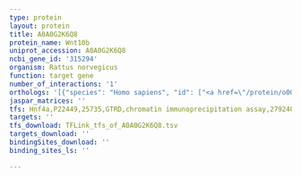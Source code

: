 ```yaml
---
type: protein
layout: protein
title: A0A0G2K6Q8
protein_name: Wnt10b
uniprot_accession: A0A0G2K6Q8
ncbi_gene_id: '315294'
organism: Rattus norvegicus
function: target gene
number_of_interactions: '1'
orthologs: '[{"species": "Homo sapiens", "id": ["<a href=\"/protein/o00744\">O00744</a>"]}, {"species": "Danio rerio", "id": ["<a href=\"/protein/b3dg58\">B3DG58</a>"]}, {"species": "Mus musculus", "id": ["<a href=\"/protein/p48614\">P48614</a>"]}, {"species": "Drosophila melanogaster", "id": ["<a href=\"/protein/q9vm25\">Q9VM25</a>"]}]'
jaspar_matrices: ''
tfs: Hnf4a,P22449,25735,GTRD,chromatin immunoprecipitation assay,27924024%5Buid%5D,No
targets: ''
tfs_download: TFLink_tfs_of_A0A0G2K6Q8.tsv
targets_download: ''
bindingSites_download: ''
binding_sites_ls: ''

---
```

